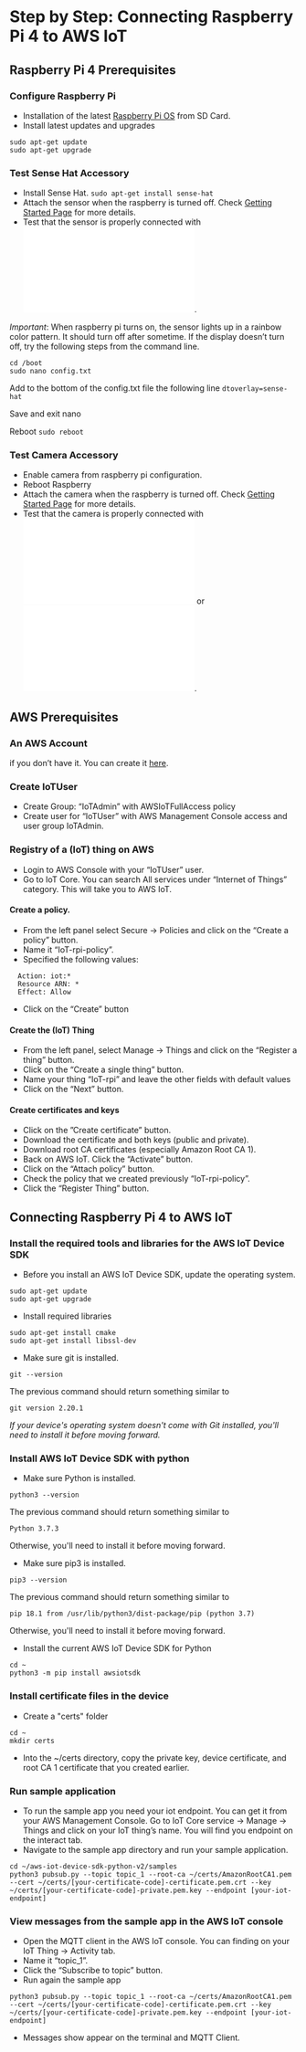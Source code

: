 # Step by Step: Connecting Raspberry Pi 4 to AWS IoT
## Raspberry Pi 4 Prerequisites
### Configure Raspberry Pi
- Installation of the latest [Raspberry Pi OS](https://www.raspberrypi.org/downloads/) from SD Card.
- Install latest updates and upgrades
```
sudo apt-get update
sudo apt-get upgrade 
```

### Test Sense Hat Accessory
- Install Sense Hat.
`sudo apt-get install sense-hat`
- Attach the sensor when the raspberry is turned off. Check [Getting Started Page](https://www.okdo.com/getstarted/) for more details.
- Test that the sensor is properly connected with ![sense_hat.py](/scripts/python/accesories/sense_hat.py).

_Important_: When raspberry pi turns on, the sensor lights up in a rainbow color pattern. It should turn off after sometime. If the display doesn’t turn off, try the following steps from the command line.
```
cd /boot
sudo nano config.txt
```
Add to the bottom of the config.txt file the following line
`dtoverlay=sense-hat`

Save and exit nano

Reboot `sudo reboot`

### Test Camera Accessory
- Enable camera from raspberry pi configuration.
- Reboot Raspberry
- Attach the camera when the raspberry is turned off. Check [Getting Started Page](https://projects.raspberrypi.org/en/projects/getting-started-with-picamera/2) for more details.
- Test that the camera is properly connected with ![camera_picture.py](/scripts/python/accessories/camera_picture.py) or ![camera_video.py](/scripts/python/accessories/camera_video.py).

## AWS Prerequisites
### An AWS Account
if you don’t have it. You can create it [here](https://portal.aws.amazon.com/gp/aws/developer/registration/index.html?nc2=h_ct&src=default).

### Create IoTUser
- Create Group: “IoTAdmin” with AWSIoTFullAccess policy
- Create user for “IoTUser” with AWS Management Console access and user group IoTAdmin.

### Registry of a (IoT) thing on AWS
- Login to AWS Console with your “IoTUser” user.
- Go to IoT Core. You can search All services under “Internet of Things” category. This will take you to AWS IoT.

#### Create a policy. 
- From the left panel select Secure → Policies and click on the “Create a policy” button.
- Name it “IoT-rpi-policy”. 
- Specified the following values:
```
  Action: iot:*
  Resource ARN: *
  Effect: Allow
```
- Click on the “Create” button
  
#### Create the (IoT) Thing
- From the left panel, select Manage → Things and click on the “Register a thing” button.
- Click on the “Create a single thing” button.
- Name your thing “IoT-rpi” and leave the other fields with default values
- Click on the “Next” button.

#### Create certificates and keys
- Click on the ”Create certificate” button.
- Download the certificate and both keys (public and private).
- Download root CA certificates (especially Amazon Root CA 1).
- Back on AWS IoT. Click the “Activate” button.
- Click on the “Attach policy” button.
- Check the policy that we created previously “IoT-rpi-policy”.
- Click the “Register Thing” button.  

## Connecting Raspberry Pi 4 to AWS IoT 
### Install the required tools and libraries for the AWS IoT Device SDK
- Before you install an AWS IoT Device SDK, update the operating system.
```
sudo apt-get update
sudo apt-get upgrade
```
- Install required libraries
```
sudo apt-get install cmake
sudo apt-get install libssl-dev
```
- Make sure git is installed.

`git --version`

The previous command should return something similar to 

`git version 2.20.1`

_If your device's operating system doesn't come with Git installed, you'll need to install it before moving forward._

### Install AWS IoT Device SDK with python
- Make sure Python is installed.

`python3 --version`

The previous command should return something similar to 

`Python 3.7.3`

Otherwise, you'll need to install it before moving forward.
- Make sure pip3 is installed.

`pip3 --version`

The previous command should return something similar to 

`pip 18.1 from /usr/lib/python3/dist-package/pip (python 3.7)`

Otherwise, you'll need to install it before moving forward.
- Install the current AWS IoT Device SDK for Python
```
cd ~
python3 -m pip install awsiotsdk
```

### Install certificate files in the device
- Create a "certs" folder
```
cd ~
mkdir certs
```
- Into the ~/certs directory, copy the private key, device certificate, and root CA 1 certificate that you created earlier.

### Run sample application
- To run the sample app you need your iot endpoint. You can get it from your AWS Management Console. Go to IoT Core service → Manage → Things and click on your IoT thing’s name. You will find you endpoint on the interact tab.
- Navigate to the sample app directory and run your sample application.  
```
cd ~/aws-iot-device-sdk-python-v2/samples
python3 pubsub.py --topic topic_1 --root-ca ~/certs/AmazonRootCA1.pem --cert ~/certs/[your-certificate-code]-certificate.pem.crt --key ~/certs/[your-certificate-code]-private.pem.key --endpoint [your-iot-endpoint]
```

### View messages from the sample app in the AWS IoT console
- Open the MQTT client in the AWS IoT console. You can finding on your IoT Thing → Activity tab.
- Name it “topic_1”.
- Click the “Subscribe to topic” button.
- Run again the sample app
```
python3 pubsub.py --topic topic_1 --root-ca ~/certs/AmazonRootCA1.pem --cert ~/certs/[your-certificate-code]-certificate.pem.crt --key ~/certs/[your-certificate-code]-private.pem.key --endpoint [your-iot-endpoint]
```
- Messages show appear on the terminal and MQTT Client.
